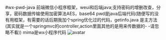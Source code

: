 #wx-pwd-java
前端微信小程序框架，weui和后端java;支持密码的增删改查，分享，密码数据传输使用加密算法AES，base64
pwd是java后端代码(随便写的没有用框架，有需要的话后期我加个spring优化过的代码，getinfo.java 是主方法(其实就是一个springmvc的controller,action里面其他的是用来传数据的- -请忽略不看))
mima是wx小程序代码
![avatar](https://www.deathbreaktest.club/123/wx_pwd.jpg)
